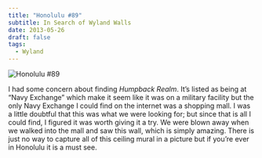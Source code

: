 ```yaml
---
title: "Honolulu #89"
subtitle: In Search of Wyland Walls
date: 2013-05-26
draft: false
tags:
  - Wyland
---
```


![Honolulu #89](../images/89-honolulu.jpg)


I had some concern about finding _Humpback Realm_. It’s listed as being at “Navy Exchange” which make it seem like it was on a military facility but the only Navy Exchange I could find on the internet was a shopping mall. I was a little doubtful that this was what we were looking for; but since that is all I could find, I figured it was worth giving it a try. We were blown away when we walked into the mall and saw this wall, which is simply amazing. There is just no way to capture all of this ceiling mural in a picture but if you’re ever in Honolulu it is a must see.
